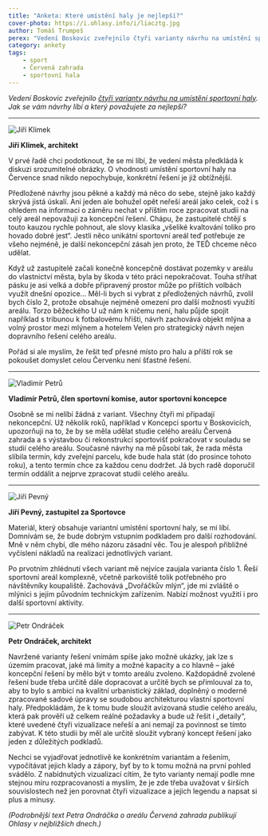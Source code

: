 ```yaml
---
title: "Anketa: Které umístění haly je nejlepší?"
cover-photo: https://i.ohlasy.info/i/liacztg.jpg
author: Tomáš Trumpeš
perex: "Vedení Boskovic zveřejnilo čtyři varianty návrhu na umístění sportovní haly. Jak se vám návrhy líbí a který považujete za nejlepší? Odpovídají Jiří Klimek, Vladimír Petrů, Jiří Pevný a Petr Ondráček."
category: ankety
tags:
    - sport
    - Červená zahrada
    - sportovní hala
---
```


*Vedení Boskovic zveřejnilo [čtyři varianty návrhu na umístění sportovní haly](/clanky/2015/11/varianty-haly.html). Jak se vám návrhy líbí a který považujete za nejlepší?*

---

<img src="https://i.ohlasy.info/i/wscmory.jpg" class="profile-picture" alt="Jiří Klimek">

**Jiří Klimek, architekt**

V prvé řadě chci podotknout, že se mi líbí, že vedení města předkládá k diskuzi srozumitelné obrázky. O vhodnosti umístění sportovní haly na Července snad nikdo nepochybuje, konkrétní řešení je již obtížnější.

Předložené návrhy jsou pěkné a každý má něco do sebe, stejně jako každý skrývá jistá úskalí. Ani jeden ale bohužel opět neřeší areál jako celek, což i s ohledem na informaci o záměru nechat v příštím roce zpracovat studii na celý areál nepovažuji za koncepční řešení. Chápu, že zastupitelé chtějí s touto kauzou rychle pohnout, ale slovy klasika „všeliké kvaltování toliko pro hovado dobré jest“. Jestli něco unikátní sportovní areál teď potřebuje ze všeho nejméně, je další nekoncepční zásah jen proto, že TEĎ chceme něco udělat.

Když už zastupitelé začali konečně koncepčně dostávat pozemky v areálu do vlastnictví města, byla by škoda v této práci nepokračovat. Touha stříhat pásku je asi velká a dobře připravený prostor může po příštích volbách využít dnešní opozice…
Měl-li bych si vybrat z předložených návrhů, zvolil bych číslo 2, protože obsahuje nejméně omezení pro další možnosti využití areálu. Torzo běžeckého U už nám k ničemu není, halu půjde spojit například s tribunou k fotbalovému hřišti, návrh zachovává objekt mlýna a volný prostor mezi mlýnem a hotelem Velen pro strategický návrh nejen dopravního řešení celého areálu.

Pořád si ale myslím, že řešit teď přesné místo pro halu a příští rok se pokoušet domyslet celou Červenku není šťastné řešení.

---

<img src="https://i.ohlasy.info/i/zzauyw3.jpg" class="profile-picture" alt="Vladimír Petrů">

**Vladimír Petrů, člen sportovní komise, autor sportovní koncepce**

Osobně se mi nelíbí žádná z variant. Všechny čtyři mi připadají nekoncepční. Už několik roků, například v Koncepci sportu v Boskovicích, upozorňuji na to, že by se měla udělat studie celého areálu Červená zahrada a s výstavbou či rekonstrukcí sportovišť pokračovat v souladu se studií celého areálu. Současné návrhy na mě působí tak, že rada města slíbila termín, kdy zveřejní parcelu, kde bude hala stát (do prosince tohoto roku), a tento termín chce za každou cenu dodržet. Já bych radě doporučil termín oddálit a nejprve zpracovat studii celého areálu.

---

<img src="https://i.ohlasy.info/i/gbnabla.jpg" class="profile-picture" alt="Jiří Pevný">

**Jiří Pevný, zastupitel za Sportovce**

Materiál, který obsahuje variantní umístění sportovní haly, se mi líbí. Domnívám se, že bude dobrým vstupním podkladem pro další rozhodování. Mně  v něm chybí, dle mého názoru zásadní věc. Tou je alespoň přibližné vyčíslení nákladů na realizaci jednotlivých variant.

Po prvotním zhlédnutí všech variant mě nejvíce zaujala varianta číslo 1. Řeší sportovní areál komplexně, včetně parkoviště tolik potřebného pro návštěvníky koupaliště. Zachovává „Dvořáčkův mlýn“, jde mi zvláště o mlýnici s jejím původním technickým zařízením. Nabízí možnost využití i pro další sportovní aktivity.

---

<img src="https://i.ohlasy.info/i/wo4wxri.jpg" class="profile-picture" alt="Petr Ondráček">

**Petr Ondráček, architekt**

Navržené varianty řešení vnímám spíše jako možné ukázky, jak lze s územím pracovat, jaké má limity a možné kapacity a co hlavně – jaké koncepční řešení by mělo být v tomto areálu zvoleno. Každopádně zvolené řešení bude třeba určitě dále dopracovat a určitě bych se přimlouval za to, aby to bylo s ambicí na kvalitní urbanistický základ, doplněný o moderně zpracované sadové úpravy se soudobou architekturou vlastní sportovní haly. Předpokládám, že k tomu bude sloužit avizovaná studie celého areálu, která pak prověří už celkem reálné požadavky a bude už řešit i „detaily“, které uvedené čtyři vizualizace neřeší a ani nemají za povinnost se tímto zabývat. K této studii by měl ale určitě sloužit vybraný koncept řešení jako jeden z důležitých podkladů.

Nechci se vyjadřovat jednotlivě ke konkrétním variantám a řešením, vypočítávat jejich klady a zápory, byť by to k tomu možná na první pohled svádělo. Z nabídnutých vizualizací cítím, že tyto varianty nemají podle mne stejnou míru rozpracovanosti a myslím, že je zde třeba uvažovat v širších souvislostech než jen porovnat čtyři vizualizace a jejich legendu a napsat si plus a mínusy. 

*(Podrobnější text Petra Ondráčka o areálu Červená zahrada publikují Ohlasy v nejbližších dnech.)*
